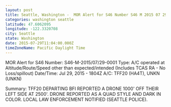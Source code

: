 ```yaml
---
layout: post
title: Seattle, Washington -  MOR Alert for S46 Number S46 M 2015 07 29 0001 Type A C
categories: washington seattle
latitude: 47.6062095
longitude: -122.3320708
city: Seattle
state: Washington
date: 2015-07-29T11:04:00.000Z
timeZoneName: Pacific Daylight Time
---
```












MOR Alert for S46
Number: S46-M-2015/07/29-0001
Type: A/C operated at Altitude/Route/Speed other than expected/intended (Includes TCAS RA - No Loss/spillout)
Date/Time: Jul 29, 2015 - 1804Z
A/C: TFF20 (HA4T), UNKN (UNKN)

Summary: TFF20 DEPARTING BFI REPORTED A DRONE 1000' OFF THEIR LEFT SIDE AT 2500'. DRONE REPORTED AS A QUAD STYLE AND DARK IN COLOR. LOCAL LAW ENFORCEMENT NOTIFIED (SEATTLE POLICE). 
